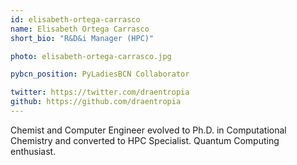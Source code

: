 ```yaml
---
id: elisabeth-ortega-carrasco
name: Elisabeth Ortega Carrasco
short_bio: "R&D&i Manager (HPC)"

photo: elisabeth-ortega-carrasco.jpg

pybcn_position: PyLadiesBCN Collaborator

twitter: https://twitter.com/draentropia
github: https://github.com/draentropia
---
```


Chemist and Computer Engineer evolved to Ph.D. in Computational Chemistry and converted to HPC Specialist. Quantum Computing enthusiast.
